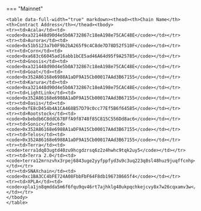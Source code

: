 === "Mainnet"

    <table data-full-width="true" markdown><thead><th>Chain Name</th><th>Contract Address</th></thead><tbody>
    <tr><td>Acala</td><td><code>0xa321448d90d4e5b0A732867c18eA198e75CAC48E</code></td></tr>
    <tr><td>Aurora</td><td><code>0x51b5123a7b0F9b2bA265f9c4C8de7D78D52f510F</code></td></tr>
    <tr><td>Corn</td><td><code>0xa683c66045ad16abb1bCE5ad46A64d95f9A25785</code></td></tr>
    <tr><td>Gnosis</td><td><code>0xa321448d90d4e5b0A732867c18eA198e75CAC48E</code></td></tr>
    <tr><td>Goat</td><td><code>0x352A86168e6988A1aDF9A15Cb00017AAd3B67155</code></td></tr>
    <tr><td>Karura</td><td><code>0xa321448d90d4e5b0A732867c18eA198e75CAC48E</code></td></tr>
    <tr><td>LightLink</td><td><code>0x352A86168e6988A1aDF9A15Cb00017AAd3B67155</code></td></tr>
    <tr><td>Oasis</td><td><code>0xfE8cD454b4A1CA468B57D79c0cc77Ef5B6f64585</code></td></tr>
    <tr><td>Rootstock</td><td><code>0xbebdb6C8ddC678FfA9f8748f85C815C556Dd8ac6</code></td></tr>
    <tr><td>Sonic</td><td><code>0x352A86168e6988A1aDF9A15Cb00017AAd3B67155</code></td></tr>
    <tr><td>Telos</td><td><code>0x352A86168e6988A1aDF9A15Cb00017AAd3B67155</code></td></tr>
    <tr><td>Terra</td><td><code>terra1dq03ugtd40zu9hcgdzrsq6z2z4hwhc9tqk2uy5</code></td></tr>
    <tr><td>Terra 2.0</td><td><code>terra12mrnzvhx3rpej6843uge2yyfppfyd3u9c3uq223q8sl48huz9juqffcnhp</code></td></tr>
    <tr><td>SNAXchain</td><td><code>0xc1BA3CC4bFE724A08FbbFbF64F8db196738665f4</code></td></tr>
    <tr><td>XPLA</td><td><code>xpla1jn8qmdda5m6f6fqu9qv46rt7ajhklg40ukpqchkejcvy8x7w26cqxamv3w</code></td></tr>
    </tbody>
    </table>